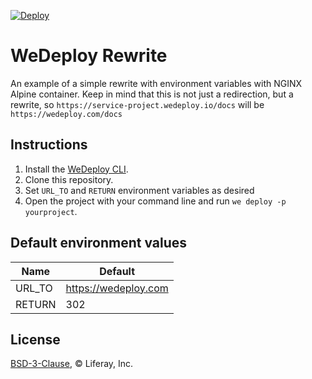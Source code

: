 [![Deploy](https://cdn.wedeploy.com/images/deploy.svg)](https://console.wedeploy.com/deploy?repo=https://github.com/balcsida/wedeploy-redirect)

# WeDeploy Rewrite

An example of a simple rewrite with environment variables with NGINX Alpine container.
Keep in mind that this is not just a redirection, but a rewrite, so `https://service-project.wedeploy.io/docs` will be `https://wedeploy.com/docs`

## Instructions

1. Install the [WeDeploy CLI](https://wedeploy.com/docs/intro/using-the-command-line/).
2. Clone this repository.
3. Set `URL_TO` and `RETURN` environment variables as desired
4. Open the project with your command line and run `we deploy -p yourproject`.

## Default environment values

| Name | Default |
| --- | --- |
| URL_TO | https://wedeploy.com |
| RETURN | 302 |

## License

[BSD-3-Clause](./LICENSE.md), © Liferay, Inc.
